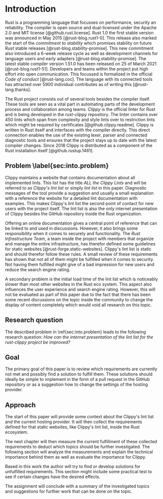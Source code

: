 # Introduction
Rust is a programming language that focusses on performance, security an reliability. The compiler is open source and dual-licensed under the Apache 2.0 and MIT license [@github.rust.license]. Rust 1.0 the first stable version was announced in May 2015 [@rust-blog.rust1-0]. This release also marked the start of the _commitment to stability_ which promises stability on future Rust stable releases [@rust-blog.stability-promise]. This new commitment also introduced a 6-week release cycle as well as development channels for language users and early adapters [@rust-blog.stability-promise]. The latest stable compiler version 1.51.0 has been released on 25 of March 2021 [@rust-blog.rust1-51]. Developers and teams within the project put high effort into open communication. This focussed is formalized in the official _Code of conduct_ [@rust-lang.coc]. The language with its connected tools has attracted over 5900 individual contributes as of writing this [@rust-lang.thanks].

The Rust project consists out of several tools besides the compiler itself. These tools are seen as a vital part in automating parts of the development process and collaboration among teams. _Clippy_ is the official linter for Rust and is being developed in the _rust-clippy_ repository. The linter contains over 450 lints which span from complexity and style lints over to restriction lints which might be required by certificates [@github.clippy.readme]. Clippy is written in Rust itself and interfaces with the compiler directly. This direct connection enables the use of the existing lexer, parser and connected diagnostic tools and ensures that the project stays up to date with the latest compiler changes. Since 2018 Clippy is distributed as a component of the Rust installation itself [@github.rustup.1461].

## Problem \label{sec:into.problem}
<!-- Reviewed: 1x rewritten -->
Clippy maintains a website that contains documentation about all implemented lints. This list has the title _ALL the Clippy Lints_ and will be referred to as _Clippy's lint list_ or simply _lint list_ in this paper. Diagnostic messages of the tool provide a suggestion and usually a small explanation with a reference the website for a detailed lint documentation with examples. This makes Clippy's lint list the second point of contact for new users with the project itself. The lint list is also the only internet presentation of Clippy besides the GitHub repository inside the Rust organization.

Offering an online documentation gives a central point of reference that can be linked to and used in discussions. However, it also brings some responsibility when it comes to securely and functionality. The _Rust Infrastructure Team_, a team inside the project with members that organize and manage the entire infrastructure, has therefor defined some guidelines for static websites [@rust-forge.static-websites]. Clippy's lint list is static and should therefor follow these rules. A small review of these requirements has shown that not all of them might be fulfilled when it comes to security. Not having them fulfilled might give of a bad impression for new users and reduce the search engine rating.

A secondary problem is the initial load time of the lint list which is noticeably slower than most other websites in the Rust eco system. This aspect also influences the user experience and search engine rating. However, this will not be evaluated as part of this paper due to the fact that there has been some recent discussions on the topic inside the community to change the display of content completely which would void all research on this topic.

## Research question
<!-- TODO xFrednet 2021-05-02: Rewrite the question to fit the whole requirement focus shift thingy -->
The described problem in \ref{sec:into.problem} leads to the following research question: _How can the internet presentation of the lint list for the rust-clippy project be improved?_

## Goal
<!-- Reviewed: 1x rewritten -->
The primary goal of this paper is to review which requirements are currently not met and possibly find a solution to fulfill them. These solutions should ideally be simple to implement in the form of a pull request in the GitHub repository or as a suggestion how to change the settings of the hosting provider.

## Approach
<!-- Reviewed: 1x rewritten -->
The start of this paper will provide some context about the Clippy's lint list and the current hosting provider. It will then collect the requirements defined for that static websites, like Clippy's lint list, inside the Rust ecosystem.

The next chapter will then measure the current fulfillment of these collected requirements to deduct which topics should be further investigated. The following section will analyze the measurements and explain the technical importance behind them as well as evaluate the importance for Clippy.

Based in this work the author will try to find or develop solutions for unfulfilled requirements. This section might include some practical test to see if certain changes have the desired effects.

The assignment will conclude with a summary of the investigated topics and suggestions for further work that can be done on the topic.

<!--

* Developed by mozilla
* Used by Google, Microsoft, Linux Kernel, Amazon
* Rust foundation
* Opensource
* MIT licence
* Clippy official linter
* Lint description splitup
* Clippy is released as part of Rust
* No new lints policy https://rust-lang.github.io/rfcs/2476-clippy-uno.html?highlight=Clippy

Some text

* What is rust
    * Language
    * Rust foundation
* What is clippy (Well rust-clippy until defined that it will be called Clippy)
    * Background
    * Clippy's lint lint (Only what it does)
* Problems / Motivation behind this work
    * Long initial loading time
    * Mozilla Observatory low score
* Main question: _How can the internet presentation of the lint list for the rust-clippy project be improved?_
* How will this paper try to solve the main question
    * Define specifications
    * Look at current fulfillment
    * Explain the technical background
    * Try to find a solution (Or contact GH support)

Some text

-->